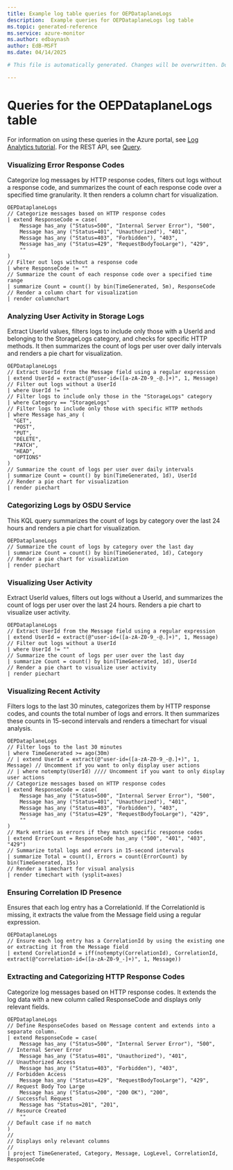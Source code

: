 ```yaml
---
title: Example log table queries for OEPDataplaneLogs
description:  Example queries for OEPDataplaneLogs log table
ms.topic: generated-reference
ms.service: azure-monitor
ms.author: edbaynash
author: EdB-MSFT
ms.date: 04/14/2025

# This file is automatically generated. Changes will be overwritten. Do not change this file directly. 

---
```


# Queries for the OEPDataplaneLogs table

For information on using these queries in the Azure portal, see [Log Analytics tutorial](/azure/azure-monitor/logs/log-analytics-tutorial). For the REST API, see [Query](/azure/azure-monitor/logs/api/overview).


### Visualizing Error Response Codes  


Categorize log messages by HTTP response codes, filters out logs without a response code, and summarizes the count of each response code over a specified time granularity. It then renders a column chart for visualization.  

```query
OEPDataplaneLogs
// Categorize messages based on HTTP response codes
| extend ResponseCode = case(
    Message has_any ("Status=500", "Internal Server Error"), "500",
    Message has_any ("Status=401", "Unauthorized"), "401",
    Message has_any ("Status=403", "Forbidden"), "403",
    Message has_any ("Status=429", "RequestBodyTooLarge"), "429",
    ""
)
// Filter out logs without a response code
| where ResponseCode != ""
// Summarize the count of each response code over a specified time range
| summarize Count = count() by bin(TimeGenerated, 5m), ResponseCode
// Render a column chart for visualization
| render columnchart
```



### Analyzing User Activity in Storage Logs  


Extract UserId values, filters logs to include only those with a UserId and belonging to the StorageLogs category, and checks for specific HTTP methods. It then summarizes the count of logs per user over daily intervals and renders a pie chart for visualization.  

```query
OEPDataplaneLogs
// Extract UserId from the Message field using a regular expression
| extend UserId = extract(@"user-id=([a-zA-Z0-9_-@.]+)", 1, Message)
// Filter out logs without a UserId
| where UserId != ""
// Filter logs to include only those in the "StorageLogs" category
| where Category == "StorageLogs"
// Filter logs to include only those with specific HTTP methods
| where Message has_any (  
  "GET",
  "POST",
  "PUT",
  "DELETE",
  "PATCH",
  "HEAD",
  "OPTIONS" 
)
// Summarize the count of logs per user over daily intervals
| summarize Count = count() by bin(TimeGenerated, 1d), UserId
// Render a pie chart for visualization
| render piechart
```



### Categorizing Logs by OSDU Service  


This KQL query summarizes the count of logs by category over the last 24 hours and renders a pie chart for visualization.  

```query
OEPDataplaneLogs
// Summarize the count of logs by category over the last day
| summarize Count = count() by bin(TimeGenerated, 1d), Category
// Render a pie chart for visualization
| render piechart
```



### Visualizing User Activity  


Extract UserId values, filters out logs without a UserId, and summarizes the count of logs per user over the last 24 hours. Renders a pie chart to visualize user activity.  

```query
OEPDataplaneLogs
// Extract UserId from the Message field using a regular expression
| extend UserId = extract(@"user-id=([a-zA-Z0-9_-@.]+)", 1, Message)
// Filter out logs without a UserId
| where UserId != ""
// Summarize the count of logs per user over the last day
| summarize Count = count() by bin(TimeGenerated, 1d), UserId
// Render a pie chart to visualize user activity
| render piechart
```



### Visualizing Recent Activity  


Filters logs to the last 30 minutes, categorizes them by HTTP response codes, and counts the total number of logs and errors. It then summarizes these counts in 15-second intervals and renders a timechart for visual analysis.  

```query
OEPDataplaneLogs
// Filter logs to the last 30 minutes
| where TimeGenerated >= ago(30m)
// | extend UserId = extract(@"user-id=([a-zA-Z0-9_-@.]+)", 1, Message) // Uncomment if you want to only display user actions
// | where notempty(UserId) //// Uncomment if you want to only display user actions
// Categorize messages based on HTTP response codes
| extend ResponseCode = case(
    Message has_any ("Status=500", "Internal Server Error"), "500",
    Message has_any ("Status=401", "Unauthorized"), "401",
    Message has_any ("Status=403", "Forbidden"), "403",
    Message has_any ("Status=429", "RequestBodyTooLarge"), "429",
    ""
)
// Mark entries as errors if they match specific response codes
| extend ErrorCount = ResponseCode has_any ("500", "401", "403", "429")
// Summarize total logs and errors in 15-second intervals
| summarize Total = count(), Errors = count(ErrorCount) by bin(TimeGenerated, 15s)
// Render a timechart for visual analysis
| render timechart with (ysplit=axes)
```



### Ensuring Correlation ID Presence  


Ensures that each log entry has a CorrelationId. If the CorrelationId is missing, it extracts the value from the Message field using a regular expression.  

```query
OEPDataplaneLogs
// Ensure each log entry has a CorrelationId by using the existing one or extracting it from the Message field
| extend CorrelationId = iff(notempty(CorrelationId), CorrelationId, extract(@"correlation-id=([a-zA-Z0-9_-]+)", 1, Message))
```



### Extracting and Categorizing HTTP Response Codes  


Categorize log messages based on HTTP response codes. It extends the log data with a new column called ResponseCode and displays only relevant fields.  

```query
OEPDataplaneLogs
// Define ResponseCodes based on Message content and extends into a separate column.
| extend ResponseCode = case(
    Message has_any ("Status=500", "Internal Server Error"), "500",  // Internal Server Error
    Message has_any ("Status=401", "Unauthorized"), "401",           // Unauthorized Access
    Message has_any ("Status=403", "Forbidden"), "403",              // Forbidden Access
    Message has_any ("Status=429", "RequestBodyTooLarge"), "429",    // Request Body Too Large
    Message has_any ("Status=200", "200 OK"), "200",                 // Successful Request
    Message has "Status=201", "201",                                 // Resource Created
    ""                                                               // Default case if no match
)
//
// Displays only relevant columns
//
| project TimeGenerated, Category, Message, LogLevel, CorrelationId, ResponseCode
```

